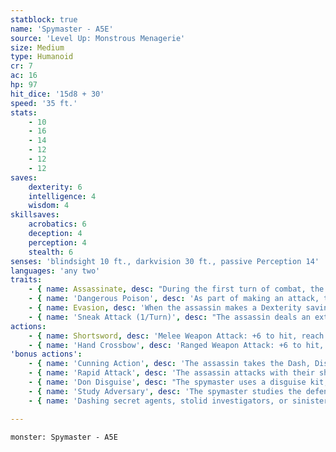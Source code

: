 ```yaml
---
statblock: true
name: 'Spymaster - A5E'
source: 'Level Up: Monstrous Menagerie'
size: Medium
type: Humanoid
cr: 7
ac: 16
hp: 97
hit_dice: '15d8 + 30'
speed: '35 ft.'
stats:
    - 10
    - 16
    - 14
    - 12
    - 12
    - 12
saves:
    dexterity: 6
    intelligence: 4
    wisdom: 4
skillsaves:
    acrobatics: 6
    deception: 4
    perception: 4
    stealth: 6
senses: 'blindsight 10 ft., darkvision 30 ft., passive Perception 14'
languages: 'any two'
traits:
    - { name: Assassinate, desc: "During the first turn of combat, the assassin has advantage on attack rolls against any creature that hasn't acted. On a successful hit, each creature of the assassin's choice that can see the assassin's attack is rattled until the end of the assassin's next turn." }
    - { name: 'Dangerous Poison', desc: 'As part of making an attack, the assassin can apply a dangerous poison to their weapon (included below). The assassin carries 3 doses of this poison. A single dose can coat one melee weapon or up to 5 pieces of ammunition.' }
    - { name: Evasion, desc: 'When the assassin makes a Dexterity saving throw against an effect that deals half damage on a success, they take no damage on a success and half damage on a failure.' }
    - { name: 'Sneak Attack (1/Turn)', desc: "The assassin deals an extra 21 (6d6) damage when they hit with a weapon attack while they have advantage on the attack, or when the assassin's target is within 5 feet of an ally of the assassin while the assassin doesn't have disadvantage on the attack." }
actions:
    - { name: Shortsword, desc: 'Melee Weapon Attack: +6 to hit, reach 5 ft., one target. Hit: 6 (1d6 + 3) piercing damage.' }
    - { name: 'Hand Crossbow', desc: 'Ranged Weapon Attack: +6 to hit, range 30/120 ft., one target. Hit: 6 (1d6 + 3) piercing damage.' }
'bonus actions':
    - { name: 'Cunning Action', desc: 'The assassin takes the Dash, Disengage, Hide, or Use an Object action.' }
    - { name: 'Rapid Attack', desc: 'The assassin attacks with their shortsword.' }
    - { name: 'Don Disguise', desc: "The spymaster uses a disguise kit, making a Deception check to create the disguise. While the spymaster is wearing a disguise, their true identity can't be determined even if the disguise fails." }
    - { name: 'Study Adversary', desc: 'The spymaster studies the defenses of a creature engaged in combat. The spymaster gains advantage on all attacks and contested ability checks against that creature for 24 hours or until they study a different creature.' }
    - { name: 'Dashing secret agents, stolid investigators, or sinister masterminds, spymasters use cunning and observation to achieve their ends', desc: '' }

---
```

```statblock
monster: Spymaster - A5E
```
